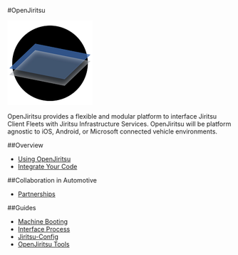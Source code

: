 #OpenJiritsu

![ac logo](JGhub.Readme.png)

OpenJiritsu provides a flexible and modular platform to interface Jiritsu Client Fleets with Jiritsu Infrastructure Services.
OpenJiritsu will be platform agnostic to iOS, Android, or Microsoft connected vehicle environments.

##Overview

* [Using OpenJiritsu](documentation/using-openjiritsu.md)    
* [Integrate Your Code](documentation/code-integration.md)  

##Collaboration in Automotive

* [Partnerships](documentation/partnerships.md)

##Guides

* [Machine Booting](documentation/machine-booting.md)  
* [Interface Process](documentation/interface-process.md)  
* [Jiritsu-Config](documentation/jiritsu-config.md)  
* [OpenJiritsu Tools](documentation/openjiritsu-tools.md)   




